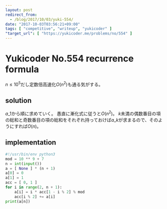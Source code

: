 ```yaml
---
layout: post
redirect_from:
  - /blog/2017/10/03/yuki-554/
date: "2017-10-03T03:56:21+09:00"
tags: [ "competitive", "writeup", "yukicoder" ]
"target_url": [ "https://yukicoder.me/problems/no/554" ]
---
```


# Yukicoder No.554 recurrence formula

$n \le 10^5$だし定数倍高速化$O(n^2)$も通る気がする。

## solution

$a\_1$から順に求めていく。
愚直に漸化式に従うと$O(n^2)$。
$k$未満の偶数番目の項の総和と奇数番目の項の総和をそれぞれ持っておけば$a\_k$が求まるので、そのようにすれば$O(n)$。

## implementation

``` python
#!/usr/bin/env python3
mod = 10 ** 9 + 7
n = int(input())
a = [ None ] * (n + 1)
a[0] = 0
a[1] = 1
acc = [ 0, 1 ]
for i in range(2, n + 1):
    a[i] = i * acc[1 - i % 2] % mod
    acc[i % 2] += a[i]
print(a[n])
```
